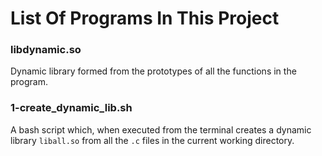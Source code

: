 # List Of Programs In This Project

### libdynamic.so
Dynamic library formed from the prototypes of all the functions in the program.

### 1-create_dynamic_lib.sh
A bash script which, when executed from the terminal creates a dynamic library `liball.so` from all the `.c` files in the current working directory.

###   

